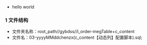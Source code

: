 - hello world

### 1 文件结构

- 文件夹名称：root_path//gybdss//l_order-megTable+c_content
- 文件名：03-yyyyMMddchenzx(c_content【动态列】配置脚本).sql;